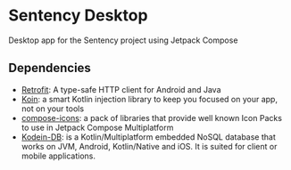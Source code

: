 # Sentency Desktop

Desktop app for the Sentency project using Jetpack Compose

## Dependencies

* [Retrofit](https://square.github.io/retrofit/): A type-safe HTTP client for Android and Java
* [Koin](https://insert-koin.io/): a smart Kotlin injection library to keep you focused on your app, not on your tools
* [compose-icons](https://github.com/DevSrSouza/compose-icons): a pack of libraries that provide well known Icon Packs
  to use in Jetpack Compose Multiplatform
* [Kodein-DB](https://docs.kodein.org/kodein-db/0.8/index.html): is a Kotlin/Multiplatform embedded NoSQL database that
  works on JVM, Android, Kotlin/Native and iOS. It is suited for client or mobile applications.


